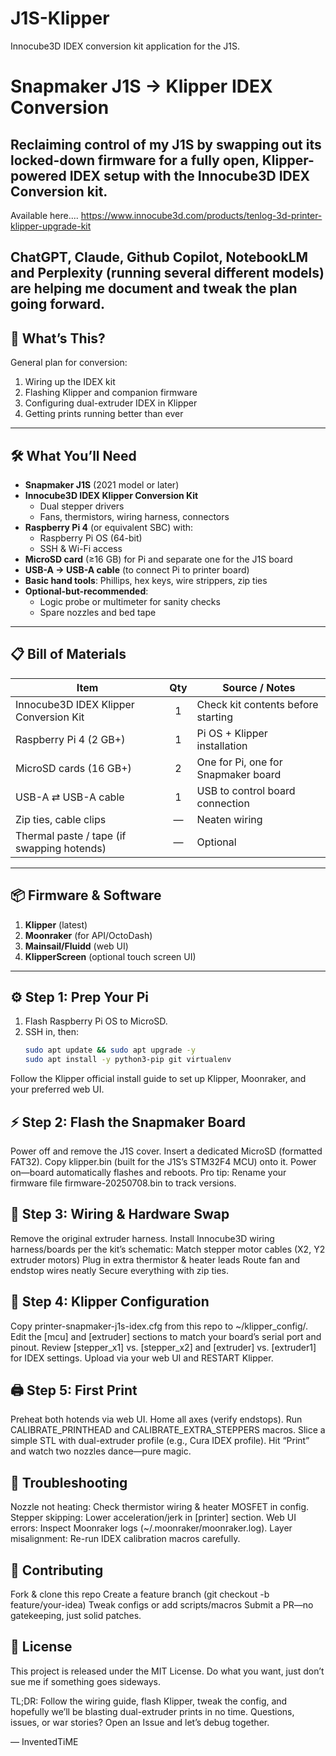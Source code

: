 # J1S-Klipper
Innocube3D IDEX conversion kit application for the J1S.

# Snapmaker J1S → Klipper IDEX Conversion

## Reclaiming control of my J1S by swapping out its locked-down firmware for a fully open, Klipper-powered IDEX setup with the Innocube3D IDEX Conversion kit.

Available here.... https://www.innocube3d.com/products/tenlog-3d-printer-klipper-upgrade-kit

ChatGPT, Claude, Github Copilot, NotebookLM and Perplexity (running several different models) are helping me document and tweak the plan going forward.
---

## 🚀 What’s This?

General plan for conversion:

1. Wiring up the IDEX kit  
2. Flashing Klipper and companion firmware  
3. Configuring dual-extruder IDEX in Klipper  
4. Getting prints running better than ever  

---

## 🛠️ What You’ll Need

- **Snapmaker J1S** (2021 model or later)  
- **Innocube3D IDEX Klipper Conversion Kit**  
  - Dual stepper drivers  
  - Fans, thermistors, wiring harness, connectors  
- **Raspberry Pi 4** (or equivalent SBC) with:  
  - Raspberry Pi OS (64-bit)  
  - SSH & Wi-Fi access  
- **MicroSD card** (≥16 GB) for Pi and separate one for the J1S board  
- **USB-A → USB-A cable** (to connect Pi to printer board)  
- **Basic hand tools**: Phillips, hex keys, wire strippers, zip ties  
- **Optional-but-recommended**:  
  - Logic probe or multimeter for sanity checks  
  - Spare nozzles and bed tape  

---

## 📋 Bill of Materials

| Item                                      | Qty | Source / Notes                        |
|-------------------------------------------|:--:|---------------------------------------|
| Innocube3D IDEX Klipper Conversion Kit    | 1  | Check kit contents before starting    |
| Raspberry Pi 4 (2 GB+)                    | 1  | Pi OS + Klipper installation          |
| MicroSD cards (16 GB+)                    | 2  | One for Pi, one for Snapmaker board   |
| USB-A ⇄ USB-A cable                      | 1  | USB to control board connection       |
| Zip ties, cable clips                     | —  | Neaten wiring                         |
| Thermal paste / tape (if swapping hotends)| —  | Optional                              |

---

## 📦 Firmware & Software

1. **Klipper** (latest)  
2. **Moonraker** (for API/OctoDash)  
3. **Mainsail/Fluidd** (web UI)  
4. **KlipperScreen** (optional touch screen UI)  

---

## ⚙️ Step 1: Prep Your Pi
1. Flash Raspberry Pi OS to MicroSD.  
2. SSH in, then:
   ```bash
   sudo apt update && sudo apt upgrade -y
   sudo apt install -y python3-pip git virtualenv
Follow the Klipper official install guide to set up Klipper, Moonraker, and your preferred web UI.

## ⚡ Step 2: Flash the Snapmaker Board
Power off and remove the J1S cover.
Insert a dedicated MicroSD (formatted FAT32).
Copy klipper.bin (built for the J1S’s STM32F4 MCU) onto it.
Power on—board automatically flashes and reboots.
Pro tip: Rename your firmware file firmware-20250708.bin to track versions.

## 🔌 Step 3: Wiring & Hardware Swap
Remove the original extruder harness.
Install Innocube3D wiring harness/boards per the kit’s schematic:
Match stepper motor cables (X2, Y2 extruder motors)
Plug in extra thermistor & heater leads
Route fan and endstop wires neatly
Secure everything with zip ties.

## 📝 Step 4: Klipper Configuration
Copy printer-snapmaker-j1s-idex.cfg from this repo to ~/klipper_config/.
Edit the [mcu] and [extruder] sections to match your board’s serial port and pinout.
Review [stepper_x1] vs. [stepper_x2] and [extruder] vs. [extruder1] for IDEX settings.
Upload via your web UI and RESTART Klipper.

## 🖨️ Step 5: First Print
Preheat both hotends via web UI.
Home all axes (verify endstops).
Run CALIBRATE_PRINTHEAD and CALIBRATE_EXTRA_STEPPERS macros.
Slice a simple STL with dual-extruder profile (e.g., Cura IDEX profile).
Hit “Print” and watch two nozzles dance—pure magic.

## 🐞 Troubleshooting
Nozzle not heating: Check thermistor wiring & heater MOSFET in config.
Stepper skipping: Lower acceleration/jerk in [printer] section.
Web UI errors: Inspect Moonraker logs (~/.moonraker/moonraker.log).
Layer misalignment: Re-run IDEX calibration macros carefully.

## 🤝 Contributing
Fork & clone this repo
Create a feature branch (git checkout -b feature/your-idea)
Tweak configs or add scripts/macros
Submit a PR—no gatekeeping, just solid patches.

## 📝 License
This project is released under the MIT License. Do what you want, just don’t sue me if something goes sideways.

TL;DR: Follow the wiring guide, flash Klipper, tweak the config, and hopefully we’ll be blasting dual-extruder prints in no time. Questions, issues, or war stories? Open an Issue and let’s debug together.

— InventedTiME
